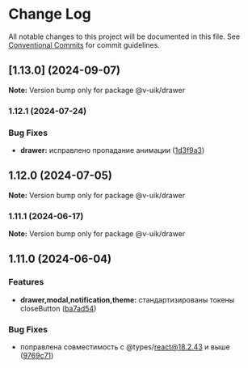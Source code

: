 # Change Log

All notable changes to this project will be documented in this file.
See [Conventional Commits](https://conventionalcommits.org) for commit guidelines.

## [1.13.0] (2024-09-07)

**Note:** Version bump only for package @v-uik/drawer





### 1.12.1 (2024-07-24)


### Bug Fixes

* **drawer:** исправлено пропадание анимации ([1d3f9a3](#))



## 1.12.0 (2024-07-05)

**Note:** Version bump only for package @v-uik/drawer





### 1.11.1 (2024-06-17)

**Note:** Version bump only for package @v-uik/drawer





## 1.11.0 (2024-06-04)


### Features

* **drawer,modal,notification,theme:** стандартизированы токены closeButton ([ba7ad54](#))


### Bug Fixes

* поправлена совместимость с @types/react@18.2.43 и выше ([9769c71](#))
